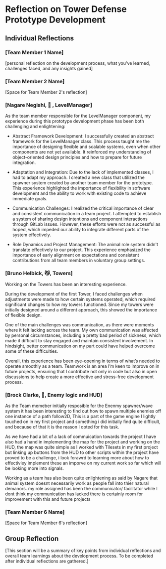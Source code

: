 # Reflection on Tower Defense Prototype Development

## Individual Reflections

### [Team Member 1 Name]
[personal reflection on the development process, what you've learned, challenges faced, and any insights gained]

### [Team Member 2 Name]
[Space for Team Member 2's reflection]

### [Nagare Negishi, 🐶 , LevelManager]

As the team member responsible for the LevelManager component, my experience during this prototype development phase has been both challenging and enlightening:

- Abstract Framework Development: I successfully created an abstract framework for the LevelManager class. This process taught me the importance of designing flexible and scalable systems, even when other components are not yet available. It reinforced my understanding of object-oriented design principles and how to prepare for future integration.

- Adaptation and Integration: Due to the lack of implemented classes, I had to adapt my approach. I created a new class that utilized the spawner system created by another team member for the prototype. This experience highlighted the importance of flexibility in software development and the ability to work with existing code to achieve immediate goals.

- Communication Challenges: I realized the critical importance of clear and consistent communication in a team project. I attempted to establish a system of sharing design intentions and component interactions through GitLab issues. However, these efforts were not as successful as hoped, which impeded our ability to integrate different parts of the system effectively.

- Role Dynamics and Project Management: The animal role system didn't translate effectively to our project. This experience emphasized the importance of early alignment on expectations and consistent contributions from all team members in voluntary group settings.

### [Bruno Helbick, 😼, Towers]

Working on the Towers has been an interesting experience.

During the development of the first Tower, I faced challenges when adjustments were made to how certain systems operated, which required significant changes to how my towers functioned. Since my towers were initially designed around a different approach, this showed the importance of flexible design.

One of the main challenges was communication, as there were moments where it felt lacking across the team. My own communication was affected by personal circumstances, including a pretty bad period of sickness, which made it difficult to stay engaged and maintain consistent involvement. In hindsight, better communication on my part could have helped overcome some of these difficulties.

Overall, this experience has been eye-opening in terms of what’s needed to operate smoothly as a team. Teamwork is an area I’m keen to improve on in future projects, ensuring that I contribute not only in code but also in open discussions to help create a more effective and stress-free development process.

### [Brock Clarke, 🐰, Enemy logic and HUD]

As the Team memeber initially resposible for the Enenmy spawner/wave system it has been interesting to find out how to spawn multiple enemies off one instance of a path follow2D, This is a part of the game engine I lightly touched on in my first project and something i did initially find quite difficult,
and because of that it is the reason I opted for this task.

As we have had a bit of a lack of commuication towards the project I have also had a hand in implementing the map for the project and working on the HUD, the map was quite simple as I worked with Tilesets in my first project but linking up buttons from the HUD to other scripts within the project have proved to be a challenge, i look forawrd to learning more about how to effectivley implement these an imporve on my current work so far which will be looking more into signals.

Working as a team has also been quite enlightening as said by Nagare that animal system doesnt necessarily work as people fall into thier natural demanors. my role assigned has been the communicator/ facilitator while I dont think my communication has lacked there is certainly room for improvement with this and future projects

### [Team Member 6 Name]
[Space for Team Member 6's reflection]

## Group Reflection
[This section will be a summary of key points from individual reflections and overall team learnings about the development process. To be completed after individual reflections are gathered.]